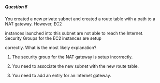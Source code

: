 ##### Question 5


You created a new private subnet and created a route table with a path to a NAT gateway. However, EC2


instances launched into this subnet are not able to reach the Internet. Security Groups for the EC2 instances are setup

correctly. What is the most likely explanation?


1. The security group for the NAT gateway is setup incorrectly.

2. You need to associate the new subnet with the new route table.

3. You need to add an entry for an Internet gateway.

